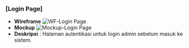 ### [Login Page]
- **Wireframe**
![WF-Login Page](https://github.com/user-attachments/assets/f948ec78-dc17-4f24-b0aa-0b1fc3afdf87)
- **Mockup**
![Mockup-Login Page](https://github.com/user-attachments/assets/c13ccf93-60dd-43be-8e2c-c08c20e51150)
- **Deskripsi** : Halaman autentikasi untuk login admin sebelum masuk ke sistem.
